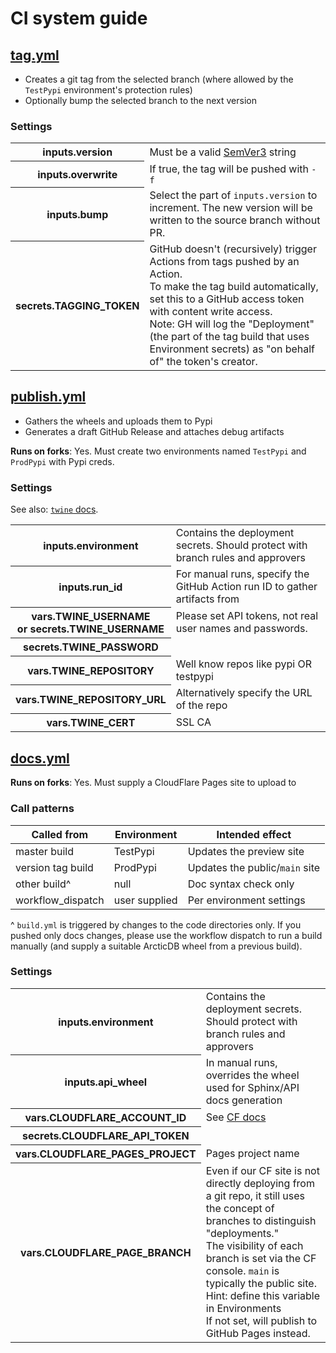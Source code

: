 CI system guide
===============

<!--
<tr><th></th><td></td>
-->

## [tag.yml](tag.yml)

* Creates a git tag from the selected branch (where allowed by the `TestPypi` environment's protection rules)
* Optionally bump the selected branch to the next version

### Settings
<table>
<tr><th>inputs.version</th><td>Must be a valid <a href="https://python-semver.readthedocs.io/en/latest/">SemVer3</a>
    string</td>
<tr><th>inputs.overwrite</th><td>If true, the tag will be pushed with <code>-f</code></td>
<tr><th>inputs.bump</th><td>Select the part of <code>inputs.version</code> to increment.
    The new version will be written to the source branch without PR.</td>
<tr><th>secrets.TAGGING_TOKEN</th><td>GitHub doesn't (recursively) trigger Actions from tags pushed by an Action.<br>
    To make the tag build automatically, set this to a GitHub access token with content write access.<br>
    Note: GH will log the "Deployment" (the part of the tag build that uses Environment secrets) as "on behalf of"
    the token's creator.</td>
</table>

## [publish.yml](publish.yml)

* Gathers the wheels and uploads them to Pypi
* Generates a draft GitHub Release and attaches debug artifacts

**Runs on forks**: Yes. Must create two environments named `TestPypi` and `ProdPypi` with Pypi creds.

### Settings
See also: [`twine` docs](https://twine.readthedocs.io/en/stable/#environment-variables).

<table>
<tr><th>inputs.environment</th><td>Contains the deployment secrets. Should protect with branch rules and approvers</td>
<tr><th>inputs.run_id</th><td>For manual runs, specify the GitHub Action run ID to gather artifacts from</td>
<tr><th>vars.TWINE_USERNAME<br>or secrets.TWINE_USERNAME</th><td colspan="2">Please set API tokens, not real user names and passwords.</td>
<tr><th>secrets.TWINE_PASSWORD</th>
<tr><th>vars.TWINE_REPOSITORY</th><td>Well know repos like pypi OR testpypi</code>
<tr><th>vars.TWINE_REPOSITORY_URL</th><td>Alternatively specify the URL of the repo</td>
<tr><th>vars.TWINE_CERT</th><td>SSL CA</td>
</table>

## [docs.yml](docs.yml)

**Runs on forks**: Yes. Must supply a CloudFlare Pages site to upload to

### Call patterns
| Called from       | Environment   | Intended effect
|-------------------|---------------|----------------
| master build      | TestPypi      | Updates the preview site
| version tag build | ProdPypi      | Updates the public/`main` site
| other build^      | null          | Doc syntax check only
| workflow_dispatch | user supplied | Per environment settings

^ `build.yml` is triggered by changes to the code directories only.
If you pushed only docs changes, please use the workflow dispatch to run a build manually
(and supply a suitable ArcticDB wheel from a previous build).

### Settings
<table>
<tr><th>inputs.environment</th><td>Contains the deployment secrets. Should protect with branch rules and approvers</td>
<tr><th>inputs.api_wheel</th><td>In manual runs, overrides the wheel used for Sphinx/API docs generation</td>
<tr><th>vars.CLOUDFLARE_ACCOUNT_ID</th><td colspan="2">See
        <a href="https://developers.cloudflare.com/workers/wrangler/system-environment-variables/">CF docs</a></td>
<tr><th>secrets.CLOUDFLARE_API_TOKEN</th>
<tr><th>vars.CLOUDFLARE_PAGES_PROJECT</th><td>Pages project name</td>
<tr><th>vars.CLOUDFLARE_PAGE_BRANCH</th><td>Even if our CF site is not directly deploying from a git repo,
    it still uses the concept of branches to distinguish "deployments."<br>
    The visibility of each branch is set via the CF console. <code>main</code> is typically the public site.<br>
    Hint: define this variable in Environments<br>
    If not set, will publish to GitHub Pages instead.</td>
</table>
